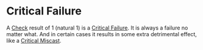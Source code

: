 # Critical Failure

A [Check](../Game%20Structure/Check.md) result of 1 (natural 1) is a [Critical Failure](../Dice%20Rolls/Critical%20Failure.md). It is always a failure no matter what. And in certain cases it results in some extra detrimental effect, like a [Critical Miscast](Critical%20Miscast.md).